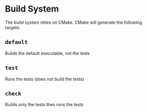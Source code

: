 # Build System

The build system relies on CMake. CMake will generate the following targets:

## `default`

Builds the default executable, not the tests

## `test`

Runs the tests (does not build the tests)

## `check`

Builds only the tests then runs the tests

